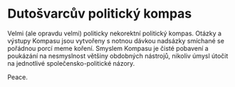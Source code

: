# Dutošvarcův politický kompas

Velmi (ale opravdu velmi) politicky nekorektní politický kompas. Otázky a výstupy Kompasu jsou vytvořeny s notnou dávkou nadsázky smíchané se pořádnou porcí meme koření. Smyslem Kompasu je čisté pobavení a poukázání na nesmyslnost většiny obdobných nástrojů, nikoliv úmysl útočit na jednotlivé společensko-politické názory.

Peace.
